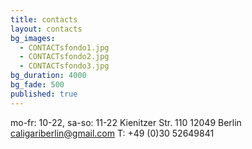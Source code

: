 ```yaml
---
title: contacts
layout: contacts
bg_images: 
  - CONTACTsfondo1.jpg
  - CONTACTsfondo2.jpg
  - CONTACTsfondo3.jpg
bg_duration: 4000
bg_fade: 500
published: true
---
```



mo-fr: 10-22, sa-so: 11-22
Kienitzer Str. 110
12049 Berlin
caligariberlin@gmail.com
T: +49 (0)30 52649841

